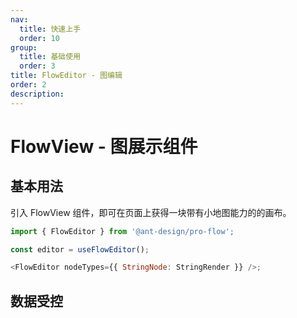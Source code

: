 ```yaml
---
nav:
  title: 快速上手
  order: 10
group:
  title: 基础使用
  order: 3
title: FlowEditor - 图编辑
order: 2
description:
---
```


# FlowView - 图展示组件

## 基本用法

引入 FlowView 组件，即可在页面上获得一块带有小地图能力的的画布。

```js
import { FlowEditor } from '@ant-design/pro-flow';

const editor = useFlowEditor();

<FlowEditor nodeTypes={{ StringNode: StringRender }} />;
```

<code src='./demos/flowEditor/base.tsx'></code>

## 数据受控

<code src='./demos/flowEditor/proBase.tsx'></code>
